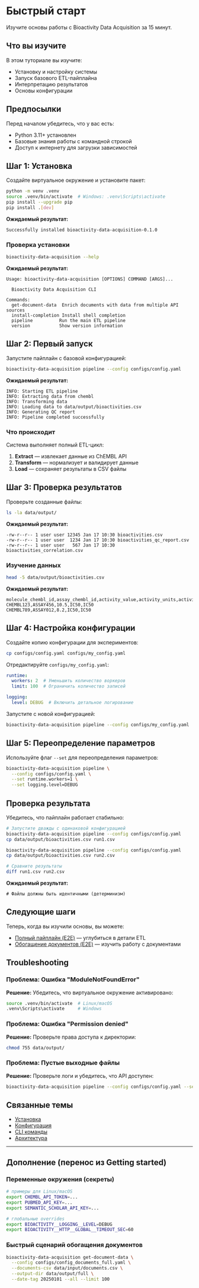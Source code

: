 # Быстрый старт

Изучите основы работы с Bioactivity Data Acquisition за 15 минут.

## Что вы изучите

В этом туториале вы изучите:

- Установку и настройку системы
- Запуск базового ETL-пайплайна
- Интерпретацию результатов
- Основы конфигурации

## Предпосылки

Перед началом убедитесь, что у вас есть:

- Python 3.11+ установлен
- Базовые знания работы с командной строкой
- Доступ к интернету для загрузки зависимостей

## Шаг 1: Установка

Создайте виртуальное окружение и установите пакет:

```bash
python -m venv .venv
source .venv/bin/activate  # Windows: .venv\Scripts\activate
pip install --upgrade pip
pip install .[dev]
```

**Ожидаемый результат:**

```text
Successfully installed bioactivity-data-acquisition-0.1.0
```

### Проверка установки

```bash
bioactivity-data-acquisition --help
```

**Ожидаемый результат:**

```text
Usage: bioactivity-data-acquisition [OPTIONS] COMMAND [ARGS]...

  Bioactivity Data Acquisition CLI

Commands:
  get-document-data  Enrich documents with data from multiple API sources
  install-completion Install shell completion
  pipeline          Run the main ETL pipeline
  version           Show version information
```

## Шаг 2: Первый запуск

Запустите пайплайн с базовой конфигурацией:

```bash
bioactivity-data-acquisition pipeline --config configs/config.yaml
```

**Ожидаемый результат:**

```text
INFO: Starting ETL pipeline
INFO: Extracting data from chembl
INFO: Transforming data
INFO: Loading data to data/output/bioactivities.csv
INFO: Generating QC report
INFO: Pipeline completed successfully
```

### Что происходит

Система выполняет полный ETL-цикл:

1. **Extract** — извлекает данные из ChEMBL API
2. **Transform** — нормализует и валидирует данные
3. **Load** — сохраняет результаты в CSV файлы

## Шаг 3: Проверка результатов

Проверьте созданные файлы:

```bash
ls -la data/output/
```

**Ожидаемый результат:**

```text
-rw-r--r-- 1 user user 12345 Jan 17 10:30 bioactivities.csv
-rw-r--r-- 1 user user  1234 Jan 17 10:30 bioactivities_qc_report.csv
-rw-r--r-- 1 user user   567 Jan 17 10:30 bioactivities_correlation.csv
```

### Изучение данных

```bash
head -5 data/output/bioactivities.csv
```

**Ожидаемый результат:**

```text
molecule_chembl_id,assay_chembl_id,activity_value,activity_units,activity_type
CHEMBL123,ASSAY456,10.5,IC50,IC50
CHEMBL789,ASSAY012,8.2,IC50,IC50
```

## Шаг 4: Настройка конфигурации

Создайте копию конфигурации для экспериментов:

```bash
cp configs/config.yaml configs/my_config.yaml
```

Отредактируйте `configs/my_config.yaml`:

```yaml
runtime:
  workers: 2  # Уменьшить количество воркеров
  limit: 100  # Ограничить количество записей

logging:
  level: DEBUG  # Включить детальное логирование
```

Запустите с новой конфигурацией:

```bash
bioactivity-data-acquisition pipeline --config configs/my_config.yaml
```

## Шаг 5: Переопределение параметров

Используйте флаг `--set` для переопределения параметров:

```bash
bioactivity-data-acquisition pipeline \
  --config configs/config.yaml \
  --set runtime.workers=1 \
  --set logging.level=DEBUG
```

## Проверка результата

Убедитесь, что пайплайн работает стабильно:

```bash
# Запустите дважды с одинаковой конфигурацией
bioactivity-data-acquisition pipeline --config configs/config.yaml
cp data/output/bioactivities.csv run1.csv

bioactivity-data-acquisition pipeline --config configs/config.yaml
cp data/output/bioactivities.csv run2.csv

# Сравните результаты
diff run1.csv run2.csv
```

**Ожидаемый результат:**

```text
# Файлы должны быть идентичными (детерминизм)
```

## Следующие шаги

Теперь, когда вы изучили основы, вы можете:

- [Полный пайплайн (E2E)](e2e-pipeline.md) — углубиться в детали ETL
- [Обогащение документов (E2E)](e2e-documents.md) — изучить работу с документами

## Troubleshooting

### Проблема: Ошибка "ModuleNotFoundError"

**Решение:**
Убедитесь, что виртуальное окружение активировано:

```bash
source .venv/bin/activate  # Linux/macOS
.venv\Scripts\activate     # Windows
```

### Проблема: Ошибка "Permission denied"

**Решение:**
Проверьте права доступа к директории:

```bash
chmod 755 data/output/
```

### Проблема: Пустые выходные файлы

**Решение:**
Проверьте логи и убедитесь, что API доступен:

```bash
bioactivity-data-acquisition pipeline --config configs/config.yaml --set logging.level=DEBUG
```

## Связанные темы

- [Установка](../how-to/installation.md)
- [Конфигурация](../reference/configuration/index.md)
- [CLI команды](../reference/cli/index.md)
- [Архитектура](../explanations/architecture.md)

---

## Дополнение (перенос из Getting started)

### Переменные окружения (секреты)

```bash
# примеры для Linux/macOS
export CHEMBL_API_TOKEN=...
export PUBMED_API_KEY=...
export SEMANTIC_SCHOLAR_API_KEY=...

# глобальные overrides
export BIOACTIVITY__LOGGING__LEVEL=DEBUG
export BIOACTIVITY__HTTP__GLOBAL__TIMEOUT_SEC=60
```

### Быстрый сценарий обогащения документов

```bash
bioactivity-data-acquisition get-document-data \
  --config configs/config_documents_full.yaml \
  --documents-csv data/input/documents.csv \
  --output-dir data/output/full \
  --date-tag 20250101 --all --limit 100
```
